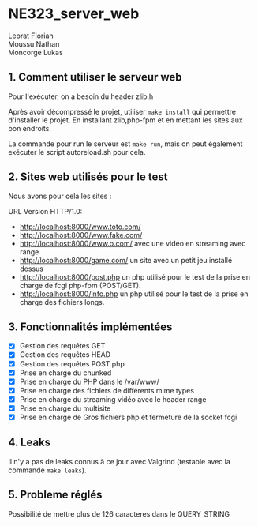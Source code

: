 # NE323_server_web

Leprat Florian  
Moussu Nathan  
Moncorge Lukas

## 1. Comment utiliser le serveur web

Pour l'exécuter, on a besoin du header zlib.h

Après avoir décompressé le projet, utiliser `make install` qui permettre d'installer le projet.
En installant zlib,php-fpm et en mettant les sites aux bon endroits.

La commande pour run le serveur est `make run`, mais on peut également exécuter le script autoreload.sh pour cela.

## 2. Sites web utilisés pour le test

Nous avons pour cela les sites :

URL Version HTTP/1.0:

- <http://localhost:8000/www.toto.com/>
- <http://localhost:8000/www.fake.com/>
- <http://localhost:8000/www.o.com/> avec une vidéo en streaming avec range
- <http://localhost:8000/game.com/> un site avec un petit jeu installé dessus
- <http://localhost:8000/post.php> un php utilisé pour le test de la prise en charge de fcgi php-fpm (POST/GET).
- <http://localhost:8000/info.php> un php utilisé pour le test de la prise en charge des fichiers longs.

## 3. Fonctionnalités implémentées

- [x] Gestion des requêtes GET
- [x] Gestion des requêtes HEAD
- [x] Gestion des requêtes POST php
- [x] Prise en charge du chunked
- [x] Prise en charge du PHP dans le /var/www/
- [x] Prise en charge des fichiers de différents mime types
- [x] Prise en charge du streaming vidéo avec le header range
- [x] Prise en charge du multisite
- [x] Prise en charge de Gros fichiers php et fermeture de la socket fcgi

## 4. Leaks

Il n'y a pas de leaks connus à ce jour avec Valgrind (testable avec la commande `make leaks`).

## 5. Probleme réglés

Possibilité de mettre plus de 126 caracteres dans le QUERY_STRING

